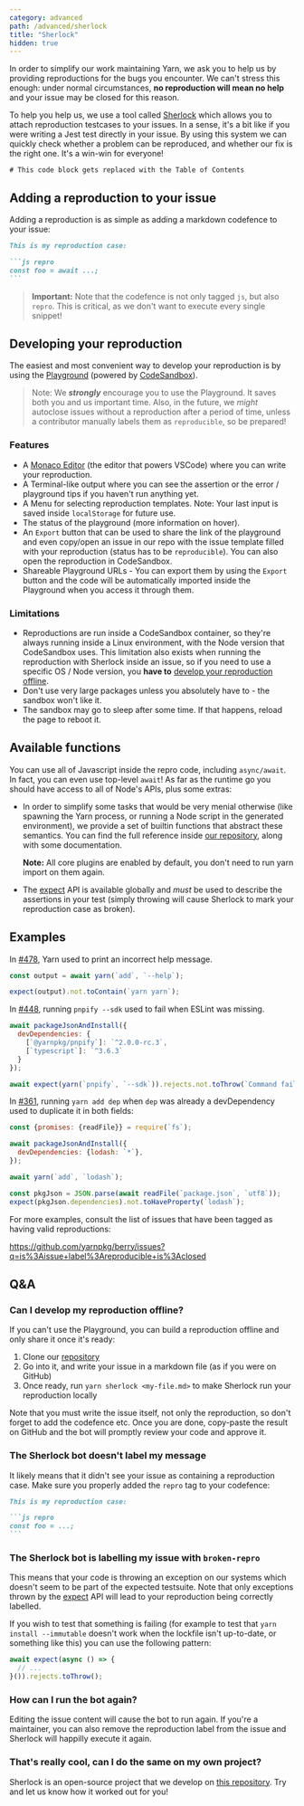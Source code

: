 ```yaml
---
category: advanced
path: /advanced/sherlock
title: "Sherlock"
hidden: true
---
```


In order to simplify our work maintaining Yarn, we ask you to help us by providing reproductions for the bugs you encounter. We can't stress this enough: under normal circumstances, **no reproduction will mean no help** and your issue may be closed for this reason.

To help you help us, we use a tool called [Sherlock](https://github.com/arcanis/sherlock) which allows you to attach reproduction testcases to your issues. In a sense, it's a bit like if you were writing a Jest test directly in your issue. By using this system we can quickly check whether a problem can be reproduced, and whether our fix is the right one. It's a win-win for everyone!

```toc
# This code block gets replaced with the Table of Contents
```

## Adding a reproduction to your issue

Adding a reproduction is as simple as adding a markdown codefence to your issue:

~~~markdown
This is my reproduction case:

```js repro
const foo = await ...;
```
~~~

> **Important:** Note that the codefence is not only tagged `js`, but also `repro`. This is critical, as we don't want to execute every single snippet!

## Developing your reproduction

The easiest and most convenient way to develop your reproduction is by using the [Playground](/playground) (powered by [CodeSandbox](https://codesandbox.io/)).

> Note: We ***strongly*** encourage you to use the Playground. It saves both you and us important time. Also, in the future, we *might* autoclose issues without a reproduction after a period of time, unless a contributor manually labels them as `reproducible`, so be prepared!

### Features

- A [Monaco Editor](https://microsoft.github.io/monaco-editor/) (the editor that powers VSCode) where you can write your reproduction.
- A Terminal-like output where you can see the assertion or the error / playground tips if you haven't run anything yet.
- A Menu for selecting reproduction templates. Note: Your last input is saved inside `localStorage` for future use.
- The status of the playground (more information on hover).
- An `Export` button that can be used to share the link of the playground and even copy/open an issue in our repo with the issue template filled with your reproduction (status has to be `reproducible`). You can also open the reproduction in CodeSandbox.
- Shareable Playground URLs - You can export them by using the `Export` button and the code will be automatically imported inside the Playground when you access it through them.

### Limitations

- Reproductions are run inside a CodeSandbox container, so they're always running inside a Linux environment, with the Node version that CodeSandbox uses. This limitation also exists when running the reproduction with Sherlock inside an issue, so if you need to use a specific OS / Node version, you **have to** [develop your reproduction offline](#can-i-develop-my-reproduction-offline).
- Don't use very large packages unless you absolutely have to - the sandbox won't like it.
- The sandbox may go to sleep after some time. If that happens, reload the page to reboot it.

## Available functions

You can use all of Javascript inside the repro code, including `async/await`. In fact, you can even use top-level `await`! As far as the runtime go you should have access to all of Node's APIs, plus some extras:

- In order to simplify some tasks that would be very menial otherwise (like spawning the Yarn process, or running a Node script in the generated environment), we provide a set of builtin functions that abstract these semantics. You can find the full reference inside [our repository](https://github.com/yarnpkg/berry/tree/master/scripts/actions/sherlock-prepare.js), along with some documentation.

  **Note:** All core plugins are enabled by default, you don't need to run yarn import on them again.

- The [expect](https://jestjs.io/docs/en/expect) API is available globally and *must* be used to describe the assertions in your test (simply throwing will cause Sherlock to mark your reproduction case as broken).

## Examples

In [#478](https://github.com/yarnpkg/berry/issues/478), Yarn used to print an incorrect help message.

```js
const output = await yarn(`add`, `--help`);

expect(output).not.toContain(`yarn yarn`);
```

In [#448](https://github.com/yarnpkg/berry/issues/448), running `pnpify --sdk` used to fail when ESLint was missing.

```js
await packageJsonAndInstall({
  devDependencies: {
    [`@yarnpkg/pnpify`]: `^2.0.0-rc.3`,
    [`typescript`]: `^3.6.3`
  }
});

await expect(yarn(`pnpify`, `--sdk`)).rejects.not.toThrow(`Command failed`);
```

In [#361](https://github.com/yarnpkg/berry/issues/361), running `yarn add dep` when `dep` was already a devDependency used to duplicate it in both fields:

```js
const {promises: {readFile}} = require(`fs`);

await packageJsonAndInstall({
  devDependencies: {lodash: `*`},
});

await yarn(`add`, `lodash`);

const pkgJson = JSON.parse(await readFile(`package.json`, `utf8`));
expect(pkgJson.dependencies).not.toHaveProperty(`lodash`);
```

For more examples, consult the list of issues that have been tagged as having valid reproductions:

https://github.com/yarnpkg/berry/issues?q=is%3Aissue+label%3Areproducible+is%3Aclosed


## Q&A

### Can I develop my reproduction offline?

If you can't use the Playground, you can build a reproduction offline and only share it once it's ready:

1. Clone our [repository](https://github.com/yarnpkg/berry)
2. Go into it, and write your issue in a markdown file (as if you were on GitHub)
3. Once ready, run `yarn sherlock <my-file.md>` to make Sherlock run your reproduction locally

Note that you must write the issue itself, not only the reproduction, so don't forget to add the codefence etc. Once you are done, copy-paste the result on GitHub and the bot will promptly review your code and approve it.

### The Sherlock bot doesn't label my message

It likely means that it didn't see your issue as containing a reproduction case. Make sure you properly added the `repro` tag to your codefence:

~~~markdown
This is my reproduction case:

```js repro
const foo = ...;
```
~~~

### The Sherlock bot is labelling my issue with `broken-repro`

This means that your code is throwing an exception on our systems which doesn't seem to be part of the expected testsuite. Note that only exceptions thrown by the [expect](https://jestjs.io/docs/en/expect) API will lead to your reproduction being correctly labelled.

If you wish to test that something is failing (for example to test that `yarn install --immutable` doesn't work when the lockfile isn't up-to-date, or something like this) you can use the following pattern:

```js
await expect(async () => {
  // ...
}()).rejects.toThrow();
```

### How can I run the bot again?

Editing the issue content will cause the bot to run again. If you're a maintainer, you can also remove the reproduction label from the issue and Sherlock will happilly execute it again.

### That's really cool, can I do the same on my own project?

Sherlock is an open-source project that we develop on [this repository](https://github.com/arcanis/sherlock). Try and let us know how it worked out for you!
